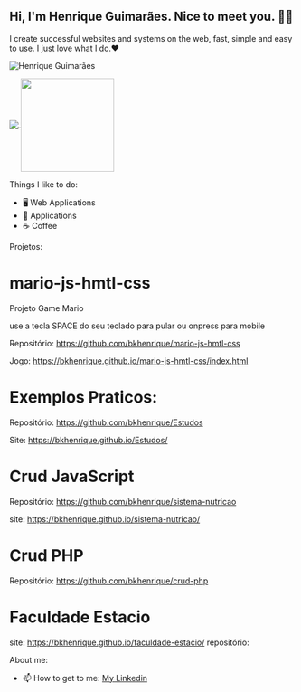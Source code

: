 

## Hi, I'm Henrique Guimarães. Nice to meet you. 👋🏻 

I create successful websites and systems on the web, fast, simple and easy to use. I just love what I do.❤
<p align="left"> <img src="https://komarev.com/ghpvc/?username=bkhenrique" alt="Henrique Guimarães" /> </p>

<p align="left">
  <a href="https://github.com/anuraghazra/github-readme-stats">
    <img
      align="center"
      src="https://github-readme-stats.vercel.app/api/top-langs/?username=bkhenrique&layout=compact"
    />
  </a>
  <a href="https://github.com/anuraghazra/github-readme-stats">
    <img
      align="center"
      height="165"
      src="https://github-readme-stats.vercel.app/api?username=bkhenrique&count_private=true&show_icons=true&custom_title=Github%20Status&hide=issues"
    />
  </a>
</p>

Things I like to do:
- 🖥 Web Applications
- 📱 Applications
- :coffee: Coffee

Projetos:
# mario-js-hmtl-css

Projeto Game Mario

use a tecla SPACE do seu teclado para pular ou onpress para mobile

Repositório: https://github.com/bkhenrique/mario-js-hmtl-css

Jogo: https://bkhenrique.github.io/mario-js-hmtl-css/index.html
#

# Exemplos Praticos:

Repositório: https://github.com/bkhenrique/Estudos

Site: https://bkhenrique.github.io/Estudos/
#

# Crud JavaScript

Repositório: https://github.com/bkhenrique/sistema-nutricao

site: https://bkhenrique.github.io/sistema-nutricao/

#

# Crud PHP

Repositório: https://github.com/bkhenrique/crud-php
#
# Faculdade Estacio
site: https://bkhenrique.github.io/faculdade-estacio/
repositório:

About me:
- 📫 How to get to me: [My Linkedin](https://www.linkedin.com/in/devhenriqueguimaraes/)

